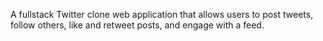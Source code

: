 A fullstack Twitter clone web application that allows users to post tweets, follow others, like and retweet posts, and engage with a feed.
